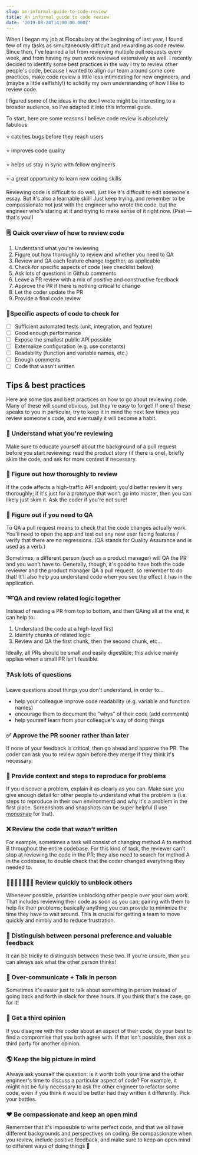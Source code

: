 ```yaml
---
slug: an-informal-guide-to-code-review
title: An informal guide to code review
date: '2019-08-24T14:00:00.000Z'
---
```


When I began my job at Flocabulary at the beginning of last year, I found few of my tasks as simultaneously difficult and rewarding as code review. Since then, I've learned a lot from reviewing multiple pull requests every week, and from having my own work reviewed extensively as well. I recently decided to identify some best practices in the way I try to review other people's code, because I wanted to align our team around some core practices, make code review a little less intimidating for new engineers, and (maybe a little selfishly!) to solidify my own understanding of how I like to review code.

I figured some of the ideas in the doc I wrote might be interesting to a broader audience, so I've adapted it into this informal guide.

To start, here are some reasons I believe code review is absolutely fabulous:

⭐️ catches bugs before they reach users

⭐️ improves code quality

⭐️ helps us stay in sync with fellow engineers

⭐️ a great opportunity to learn new coding skills

Reviewing code is difficult to do well, just like it's difficult to edit someone's essay. But it's also a learnable skill! Just keep trying, and remember to be compassionate not just with the engineer who wrote the code, but the engineer who's staring at it and trying to make sense of it right now. (Psst — that's you!)

### 🗒️ Quick overview of how to review code

1.  Understand what you're reviewing
2.  Figure out how thoroughly to review and whether you need to QA
3.  Review and QA each feature change together, as applicable
4.  Check for specific aspects of code (see checklist below)
5.  Ask lots of questions in Github comments
6.  Leave a PR review with a mix of positive and constructive feedback
7.  Approve the PR if there is nothing critical to change
8.  Let the coder update the PR
9.  Provide a final code review

### 🔬Specific aspects of code to check for

- [ ] Sufficient automated tests (unit, integration, and feature)
- [ ] Good enough performance
- [ ] Expose the smallest public API possible
- [ ] Externalize configuration (e.g. use constants)
- [ ] Readability (function and variable names, etc.)
- [ ] Enough comments
- [ ] Code that wasn't written

## Tips & best practices

Here are some tips and best practices on how to go about reviewing code. Many of these will sound obvious, but they're easy to forget! If one of these speaks to you in particular, try to keep it in mind the next few times you review someone's code, and eventually it will become a habit.

### 🧠 Understand what you're reviewing

Make sure to educate yourself about the background of a pull request before you start reviewing: read the product story (if there is one), briefly skim the code, and ask for more context if necessary.

### 📒 Figure out how thoroughly to review

If the code affects a high-traffic API endpoint, you'd better review it very thoroughly; if it's just for a prototype that won't go into master, then you can likely just skim it. Ask the coder if you're not sure!

### 🔨 Figure out if you need to QA

To QA a pull request means to check that the code changes actually work. You'll need to open the app and test out any new user facing features / verify that there are no regressions. (QA stands for Quality Assurance and is used as a verb.)

Sometimes, a different person (such as a product manager) will QA the PR and you won't have to. Generally, though, it's good to have both the code reviewer and the product manager QA a pull request, so remember to do that! It'll also help you understand code when you see the effect it has in the application.

### ➿QA and review related logic together

Instead of reading a PR from top to bottom, and then QAing all at the end, it can help to:

1.  Understand the code at a high-level first
2.  Identify chunks of related logic
3.  Review and QA the first chunk, then the second chunk, etc...

Ideally, all PRs should be small and easily digestible; this advice mainly applies when a small PR isn't feasible.

### ❓️Ask lots of questions

Leave questions about things you don't understand, in order to...

- help your colleague improve code readability (e.g. variable and function names)
- encourage them to document the "whys" of their code (add comments)
- help yourself learn from your colleague's way of doing things

### ✅ Approve the PR sooner rather than later

If none of your feedback is critical, then go ahead and approve the PR. The coder can ask you to review again before they merge if they think it's necessary.

### 📜 Provide context and steps to reproduce for problems

If you discover a problem, explain it as clearly as you can. Make sure you give enough detail for other people to understand what the problem is (i.e. steps to reproduce in their own environment) and why it's a problem in the first place. Screenshots and snapshots can be super helpful (I use [monosnap](https://monosnap.com/) for that).

### ❌ Review the code that _wasn't_ written

For example, sometimes a task will consist of changing method A to method B throughout the entire codebase. For this kind of task, the reviewer can't stop at reviewing the code in the PR; they also need to search for method A in the codebase, to double check that the coder changed everything they needed to.

### 💨🏃🏽‍♀️🏃‍♀️💨 Review quickly to unblock others

Whenever possible, prioritize unblocking other people over your own work. That includes reviewing their code as soon as you can; pairing with them to help fix their problems; basically anything you can provide to minimize the time they have to wait around. This is crucial for getting a team to move quickly and nimbly and to reduce frustration.

### 🤨 Distinguish between personal preference and valuable feedback

It can be tricky to distinguish between these two. If you're unsure, then you can always ask what the other person thinks!

### 💬 Over-communicate + Talk in person

Sometimes it's easier just to talk about something in person instead of going back and forth in slack for three hours. If you think that's the case, go for it!

### 🙆 Get a third opinion

If you disagree with the coder about an aspect of their code, do your best to find a compromise that you both agree with. If that isn't possible, then ask a third party for another opinion.

### 🌎️ Keep the big picture in mind

Always ask yourself the question: is it worth both your time and the other engineer's time to discuss a particular aspect of code? For example, it might not be fully necessary to ask the other engineer to refactor some code, even if you think it would be better had they written it differently. Pick your battles.

### ❤️ Be compassionate and keep an open mind

Remember that it's impossible to write perfect code, and that we all have different backgrounds and perspectives on coding. Be compassionate when you review, include positive feedback, and make sure to keep an open mind to different ways of doing things 🤗
